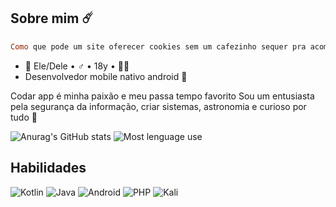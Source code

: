 

## Sobre mim ☄️


~~~Ruby
Como que pode um site oferecer cookies sem um cafezinho sequer pra acompanhar?
~~~


<!--<img text-align="center" height="300" width="800"  src="https://i.pinimg.com/originals/73/2c/2a/732c2a61c1763251636de374736654fd.png"/> -->

* 🦊 Ele/Dele • ♂️ • 18y • 🏳️‍🌈 <br>
* Desenvolvedor mobile nativo android 📱

Codar app é minha paixão e meu passa tempo favorito
Sou um entusiasta pela segurança da informação, criar sistemas, astronomia e curioso por tudo 🌌

![Anurag's GitHub stats](https://github-readme-stats.vercel.app/api?username=InsertyEXE&theme=tokyonight&show_icons=true&locale=pt-br)
![Most lenguage use](https://github-readme-stats.vercel.app/api/top-langs/?username=InsertyEXE&theme=tokyonight&show_icons=true&locale=pt-br)

##  Habilidades

![Kotlin](https://img.shields.io/badge/Kotlin-0095D5?&style=for-the-badge&logo=kotlin&logoColor=white)
![Java](https://img.shields.io/badge/Java-ED8B00?style=for-the-badge&logo=java&logoColor=white)
![Android](https://img.shields.io/badge/Android-3DDC84?style=for-the-badge&logo=android&logoColor=white)
![PHP](https://img.shields.io/badge/php-%23777BB4.svg?style=for-the-badge&logo=php&logoColor=white)
![Kali](https://img.shields.io/badge/Kali-268BEE?style=for-the-badge&logo=kalilinux&logoColor=white)

